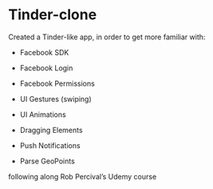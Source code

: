 # Tinder-clone

Created a Tinder-like app, in order to get more familiar with:

- Facebook SDK

- Facebook Login

- Facebook Permissions

- UI Gestures (swiping)

- UI Animations

- Dragging Elements

- Push Notifications

- Parse GeoPoints


following along Rob Percival’s Udemy course
